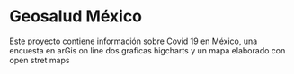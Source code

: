 # Geosalud México

Este proyecto contiene información sobre Covid 19 en México, 
una encuesta en arGis on line
dos graficas higcharts y un mapa elaborado con open stret maps 
